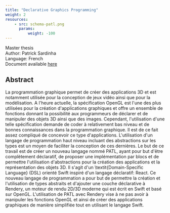 ```yaml
---
title: "Declarative Graphics Programming"
weight: 2
resources:
    - src: schema-patl.png
      params:
          weight: -100
---
```


Master thesis  
Author: Patrick Sardinha  
Language: French  
Document available [here](/team-smv/projects/Patrick_s_master_thesis.pdf)

## Abstract

La programmation graphique permet de créer des applications 3D et est notamment utilisée pour la conception de jeux vidéo ainsi que pour la modélisation. A l'heure actuelle, la spécification OpenGL est l'une des plus utilisées pour la création d'applications graphiques et offre un ensemble de fonctions donnant la possibilité aux programmeurs de déclarer et de manipuler des objets 3D ainsi que des images. Cependant, l'utilisation d'une telle spécification demande de coder à relativement bas niveau et de bonnes connaissances dans la programmation graphique. Il est de ce fait assez compliqué de concevoir ce type d'applications. L'utilisation d'un langage de programmation haut niveau incluant des abstractions sur les types est un moyen de faciliter la conception de ces dernières.  Le but de ce travail est de créer un nouveau langage nommé PATL, ayant pour but d'être complètement déclaratif, de proposer une implémentation par blocs et de permettre l'utilisation d'abstractions pour la création des applications et la représentation des objets 3D. Il s'agit d'un \textit{Domain-Specific Language} (DSL) orienté Swift inspiré d'un langage déclaratif: React. Ce nouveau langage de programmation a pour but de permettre la création et l'utilisation de types abstraits et d'ajouter une couche déclarative à Rendery, un moteur de rendu 2D/3D moderne qui est écrit en Swift et basé sur OpenGL. L'utilisation de PATL avec Rendery vise à ne pas avoir à manipuler les fonctions OpenGL et ainsi de créer des applications graphiques de manière simplifiée tout en utilisant le langage Swift.
